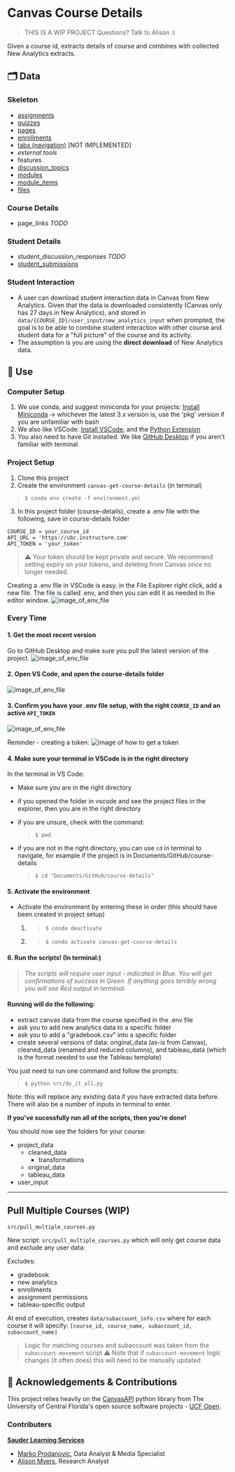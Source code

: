 
# Canvas Course Details

> THIS IS A WIP PROJECT
> Questions? Talk to Alison :) 

Given a course id, extracts details of course and combines with collected New Analytics extracts.

## 🗂 Data
### Skeleton
- [assignments](https://canvas.instructure.com/doc/api/assignments.html#method.assignments_api.index)
- [quizzes](https://canvas.instructure.com/doc/api/quizzes#method.quizzes/quizzes_api.index) 
- [pages](https://canvas.instructure.com/doc/api/pages#method.wiki_pages_api.index)
- [enrollments](https://canvas.instructure.com/doc/api/enrollments.html#method.enrollments_api.index)
- [tabs (navigation)](https://canvas.instructure.com/doc/api/tabs.html#method.tabs.index) [NOT IMPLEMENTED]
- *external tools* 
- features
- [discussion_topics](https://canvas.instructure.com/doc/api/discussion_topics.html#method.discussion_topics.index)
- [modules](https://canvas.instructure.com/doc/api/modules.html#method.context_modules_api.index)
- [module_items](https://canvas.instructure.com/doc/api/modules.html#method.context_module_items_api.index)
- [files](https://canvas.instructure.com/doc/api/files#method.files.api_index)

### Course Details
- page_links *TODO*
### Student Details
- student_discussion_responses *TODO*
- [student_submissions](https://canvas.instructure.com/doc/api/submissions#method.submissions_api.for_students)

### Student Interaction
- A user can download student interaction data in Canvas from New Analytics. Given that the data is downloaded consistently (Canvas only has 27 days in New Analytics), and stored in `data/{COURSE_ID}/user_input/new_analytics_input` when prompted, the goal is to be able to combine student interaction with other course and student data for a "full picture" of the course and its activity. 
- The assumption is you are using the **direct download** of New Analytics data. 


## 🚀 Use
### Computer Setup

1. We use conda, and suggest miniconda for your projects: [Install Miniconda](https://docs.conda.io/en/latest/miniconda.html) -> whichever the latest 3.x version is, use the 'pkg' version if you are unfamiliar with bash
2. We also like VSCode: [Install VSCode](https://code.visualstudio.com), and the [Python Extension](https://code.visualstudio.com/docs/python/python-tutorial#_prerequisites)
3. You also need to have Git installed. We like [GitHub Desktop](https://desktop.github.com/) if you aren't familiar with terminal

### Project Setup
1. Clone this project
2. Create the environment `canvas-get-course-details` (in terminal) 
> `$ conda env create -f environment.yml`
3. In this project folder (course-details), create a .env file with the following, save in course-details folder
```
COURSE_ID = your_course_id
API_URL = 'https://ubc.instructure.com'
API_TOKEN = 'your_token'
```
> ⚠️ Your token should be kept private and secure. We recommend setting expiry on your tokens, and deleting from Canvas once no longer needed. 

Creating a .env file in VSCode is easy. in the File Explorer right click, add a new file. The file is called .env, and then you can edit it as needed in the editor window.
![image_of_env_file](img/create_env_file.png)

### Every Time

#### 1. Get the most recent version
 Go to GitHub Desktop and make sure you pull the latest version of the project.
![image_of_env_file](img/github-desktop-fetch.png)
<br>
#### 2. Open VS Code, and open the course-details folder
![image_of_env_file](img/open-vs-code.png)
<br>
#### 3. Confirm you have your .env file setup, with the right `COURSE_ID` and an active `API_TOKEN`
   
   ![image_of_env_file](img/create_env_file.png)

   Reminder - creating a token:
   ![image of how to get a token](img/create_a_token.png)


#### 4. Make sure your terminal in VSCode is in the right directory
In the terminal in VS Code:
   - Make sure you are in the right directory 
   - if you opened the folder in vscode and see the project files in the explorer, then you are in the right directory 
   - if you are unsure, check with the command:
      > `$ pwd`

   - if you are not in the right directory, you can use `cd` in terminal to navigate, for example if the project is in Documents/GitHub/course-details
      > `$ cd "Documents/GitHub/course-details"` 

#### 5. Activate the environment
   - Activate the environment by entering these in order (this should have been created in project setup)
      1. > `$ conda deactivate`
      2. > `$ conda activate canvas-get-course-details`
 
#### 6. Run the scripts! (In terminal:)
> *The scripts will require user input - indicated in Blue. You will get confirmations of success in Green. If anything goes terribly wrong you will see Red output in terminal.*
 
#### Running will do the following:
- extract canvas data from the course specified in the .env file
- ask you to add new analytics data to a specific folder
- ask you to add a "gradebook.csv" into a specific folder 
- create several versions of data: original_data (as-is from Canvas), cleaned_data (renamed and reduced columns), and tableau_data (which is the format needed to use the Tableau template)



You just need to run one command and follow the prompts: 
> `$ python src/do_it_all.py` 

Note: this will replace any existing data if you have extracted data before. There will also be a number of inputs in terminal to enter. 

**If you've sucessfully run all of the scripts, then you're done!** 

You should now see the folders for your course:

- project_data
    - cleaned_data
        - transformations
    - original_data
    - tableau_data
- user_input

---
## Pull Multiple Courses (WIP)

`src/pull_multiple_courses.py`

New script: `src/pull_multiple_courses.py` which will only get course data and exclude any user data:

Excludes:
* gradebook
* new analytics
* enrollments
* assignment permissions
* tableau-specific output

At end of execution, creates `data/subaccount_info.csv` where for each course it will specify:
`[course_id, course_name, subaccount_id, subaccount_name]`

> Logic for matching courses and subaccount was taken from the `subaccount-movement` script
> ⚠️ Note that if `subaccount-movement` logic changes (it often does) this will need to be manually updated


## 🌟 Acknowledgements & Contributions
This project relies heavily on the [CanvasAPI](https://github.com/ucfopen/canvasapi) python library from The University of Central Florida's open source software projects - [UCF Open](https://ucfopen.github.io/).

### Contributers

[**Sauder Learning Services**](https://www.sauder.ubc.ca/about-ubc-sauder/learning-services/people)
- [Marko Prodanovic](https://github.com/markoprodanovic), Data Analyst & Media Specialist
- [Alison Myers](https://github.com/alisonmyers), Research Analyst
